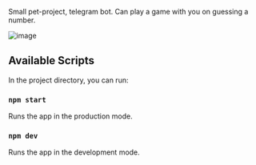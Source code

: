 Small pet-project, telegram bot. Can play a game with you on guessing a number.

![image](https://tlgrm.eu/_/stickers/3d2/135/3d213551-8cac-45b4-bdf3-e24a81b50526/1.webp)


## Available Scripts

In the project directory, you can run:

### `npm start`

Runs the app in the production mode.

### `npm dev`

Runs the app in the development mode.

